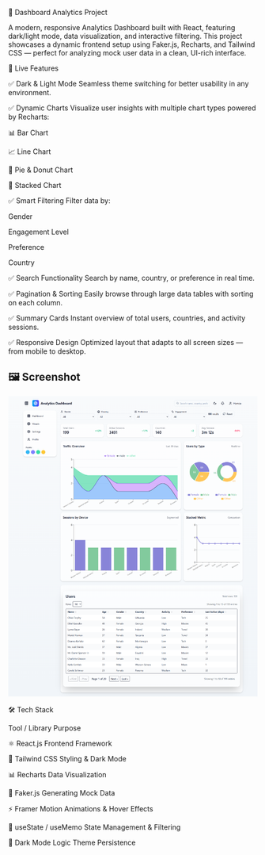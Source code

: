 🧭 Dashboard Analytics Project

A modern, responsive Analytics Dashboard built with React, featuring dark/light mode, data visualization, and interactive filtering.
This project showcases a dynamic frontend setup using Faker.js, Recharts, and Tailwind CSS — perfect for analyzing mock user data in a clean, UI-rich interface.

🚀 Live Features

✅ Dark & Light Mode
    Seamless theme switching for better usability in any environment.

✅ Dynamic Charts
   Visualize user insights with multiple chart types powered by Recharts:

   📊 Bar Chart

   📈 Line Chart

   🥧 Pie & Donut Chart

   🧩 Stacked Chart

✅ Smart Filtering
   Filter data by:

   Gender

   Engagement Level

   Preference

   Country

✅ Search Functionality
   Search by name, country, or preference in real time.

✅ Pagination & Sorting
   Easily browse through large data tables with sorting on each column.

✅ Summary Cards
   Instant overview of total users, countries, and activity sessions.

✅ Responsive Design
   Optimized layout that adapts to all screen sizes — from mobile to desktop.

## 🖼️ Screenshot

![Dashboard Screenshot](/public/screenshort.png)

🛠️ Tech Stack

Tool / Library Purpose

⚛️ React.js Frontend Framework

🎨 Tailwind CSS Styling & Dark Mode

📊 Recharts Data Visualization

🧠 Faker.js Generating Mock Data

⚡ Framer Motion Animations & Hover Effects

🧰 useState / useMemo State Management & Filtering

🌙 Dark Mode Logic Theme Persistence
